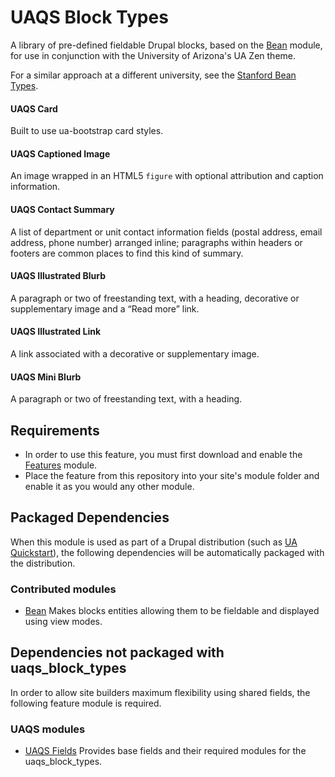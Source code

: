 # UAQS Block Types

A library of pre-defined fieldable Drupal blocks, based on the [Bean](https://www.drupal.org/project/bean) module, for use in conjunction with the University of Arizona's UA Zen theme.

For a similar approach at a different university, see the [Stanford Bean Types](https://github.com/SU-SWS/stanford_bean_types).

#### UAQS Card

Built to use ua-bootstrap card styles.

#### UAQS Captioned Image

An image wrapped in an HTML5 `figure` with optional attribution and caption information.

#### UAQS Contact Summary

A list of department or unit contact information fields (postal address, email address, phone number) arranged inline; paragraphs within headers or footers are common places to find this kind of summary.

#### UAQS Illustrated Blurb

A paragraph or two of freestanding text, with a heading, decorative or supplementary image and a “Read more” link.

#### UAQS Illustrated Link

A link associated with a decorative or supplementary image.

#### UAQS Mini Blurb

A paragraph or two of freestanding text, with a heading.

## Requirements ##
- In order to use this feature, you must first download and enable the [Features](https://www.drupal.org/project/features) module.
- Place the feature from this repository into your site's module folder and enable it as you would any other module.

## Packaged Dependencies

When this module is used as part of a Drupal distribution (such as [UA
Quickstart](https://bitbucket.org/ua_drupal/ua_quickstart)), the following
dependencies will be automatically packaged with the distribution.


### Contributed modules
- [Bean](https://drupal.org/project/bean) Makes blocks entities allowing them to be fieldable and displayed using view modes.

## Dependencies not packaged with uaqs_block_types

In order to allow site builders maximum flexibility using shared fields, the following feature
module is required.

### UAQS modules
- [UAQS Fields](https://bitbucket.org/ua_drupal/uaqs_fields) Provides base fields and their required modules for the uaqs_block_types.